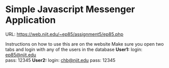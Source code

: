 <h1>Simple Javascript Messenger Application</h1>

URL: https://web.njit.edu/~ep85/assignment5/ep85.php

Instructions on how to use this are on the website
Make sure you open two tabs and login with any of the users in the database
<strong>User1:</strong>
login: ep85@njit.edu <br>
pass: 12345
<strong>User2:</strong>
login: chb@njit.edu
pass: 12345
